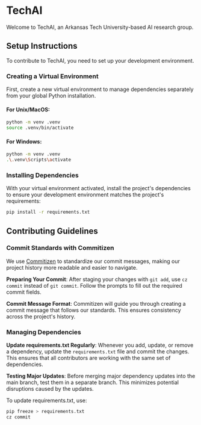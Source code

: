 # TechAI

Welcome to TechAI, an Arkansas Tech University-based AI research group.

## Setup Instructions

To contribute to TechAI, you need to set up your development environment.

### Creating a Virtual Environment

First, create a new virtual environment to manage dependencies separately from your global Python installation.

#### For Unix/MacOS:

```sh
python -m venv .venv
source .venv/bin/activate
```

#### For Windows:

```sh
python -m venv .venv
.\.venv\Scripts\activate
```

### Installing Dependencies

With your virtual environment activated, install the project's dependencies to ensure your development environment
matches the project's requirements:

```sh
pip install -r requirements.txt
```

## Contributing Guidelines

### Commit Standards with Commitizen

We use [Commitizen](https://commitizen-tools.github.io/commitizen/) to standardize our commit messages, making our
project history more readable and easier to navigate.

**Preparing Your Commit**: After staging your changes with `git add`, use `cz commit` instead of `git commit`. Follow
the prompts to fill out the required commit fields.

**Commit Message Format**: Commitizen will guide you through creating a commit message that follows our standards. This
ensures consistency across the project's history.

### Managing Dependencies

**Update requirements.txt Regularly**: Whenever you add, update, or remove a dependency, update the
`requirements.txt` file and commit the changes. This ensures that all contributors are working with the same set of
dependencies.

**Testing Major Updates**: Before merging major dependency updates into the main branch, test them in a separate branch.
This minimizes potential disruptions caused by the updates.

To update requirements.txt, use:

```sh
pip freeze > requirements.txt
cz commit
```